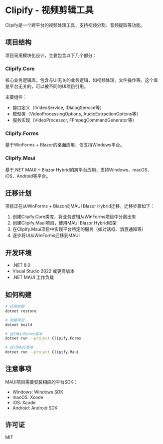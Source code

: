 ﻿# Clipify - 视频剪辑工具

Clipify是一个跨平台的视频处理工具，支持视频分割、音频提取等功能。

## 项目结构

项目采用模块化设计，主要包含以下几个部分：

### Clipify.Core

核心业务逻辑库，包含与UI无关的业务逻辑，如视频处理、文件操作等。这个库是平台无关的，可以被不同的UI项目引用。

主要组件：
- 接口定义（IVideoService, IDialogService等）
- 模型类（VideoProcessingOptions, AudioExtractionOptions等）
- 服务实现（VideoProcessor, FFmpegCommandGenerator等）

### Clipify.Forms

基于WinForms + Blazor的桌面应用，仅支持Windows平台。

### Clipify.Maui

基于.NET MAUI + Blazor Hybrid的跨平台应用，支持Windows、macOS、iOS、Android等平台。

## 迁移计划

项目正在从WinForms + Blazor向MAUI Blazor Hybrid迁移，迁移步骤如下：

1. 创建Clipify.Core类库，将业务逻辑从WinForms项目中分离出来
2. 创建Clipify.Maui项目，使用MAUI Blazor Hybrid框架
3. 在Clipify.Maui项目中实现平台特定的服务（如对话框、消息通知等）
4. 逐步将UI从WinForms迁移到MAUI

## 开发环境

- .NET 8.0
- Visual Studio 2022 或更高版本
- .NET MAUI 工作负载

## 如何构建

```bash
# 还原依赖
dotnet restore

# 构建项目
dotnet build

# 运行WinForms版本
dotnet run --project Clipify.Forms

# 运行MAUI版本
dotnet run --project Clipify.Maui
```

## 注意事项

MAUI项目需要安装相应的平台SDK：
- Windows: Windows SDK
- macOS: Xcode
- iOS: Xcode
- Android: Android SDK

## 许可证

MIT
